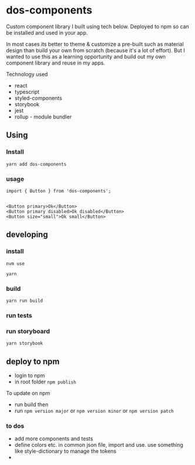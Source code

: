 # dos-components
Custom component library I built using tech below. Deployed to npm so can be installed and used in your app.

In most cases its better to theme & customize a pre-built such as material design than build your own from scratch (because it's a lot of effort). But I wanted to use this as a learning opportunity and build out my own component library and reuse in my apps.

Technology used
* react
* typescript
* styled-components
* storybook
* jest
* rollup - module bundler

## Using

### Install 
`yarn add dos-components`

### usage
```
import { Button } from 'dos-components';


<Button primary>Ok</Button>
<Button primary disabled>Ok disabled</Button>
<Button size="small">Ok small</Button>

```

## developing

### install
`nvm use`

`yarn`

### build
`yarn run build`

### run tests


### run storyboard
`yarn storybook`


## deploy to npm
* login to npm
* in root folder `npm publish`

To update on npm 
* run build then
* run `npm version major` or  `npm version minor` or `npm version patch`


### to dos
* add more components and tests
* define colors etc. in common json file, import and use. use something like style-dictionary to manage the tokens
*
